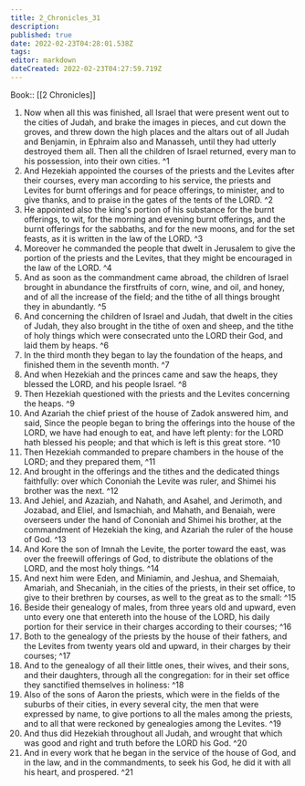 ```yaml
---
title: 2_Chronicles_31
description: 
published: true
date: 2022-02-23T04:28:01.538Z
tags: 
editor: markdown
dateCreated: 2022-02-23T04:27:59.719Z
---
```


 Book:: [[2 Chronicles]]
 1. Now when all this was finished, all Israel that were present went out to the cities of Judah, and brake the images in pieces, and cut down the groves, and threw down the high places and the altars out of all Judah and Benjamin, in Ephraim also and Manasseh, until they had utterly destroyed them all. Then all the children of Israel returned, every man to his possession, into their own cities. ^1
 2. And Hezekiah appointed the courses of the priests and the Levites after their courses, every man according to his service, the priests and Levites for burnt offerings and for peace offerings, to minister, and to give thanks, and to praise in the gates of the tents of the LORD. ^2
 3. He appointed also the king's portion of his substance for the burnt offerings, to wit, for the morning and evening burnt offerings, and the burnt offerings for the sabbaths, and for the new moons, and for the set feasts, as it is written in the law of the LORD. ^3
 4. Moreover he commanded the people that dwelt in Jerusalem to give the portion of the priests and the Levites, that they might be encouraged in the law of the LORD. ^4
 5. And as soon as the commandment came abroad, the children of Israel brought in abundance the firstfruits of corn, wine, and oil, and honey, and of all the increase of the field; and the tithe of all things brought they in abundantly. ^5
 6. And concerning the children of Israel and Judah, that dwelt in the cities of Judah, they also brought in the tithe of oxen and sheep, and the tithe of holy things which were consecrated unto the LORD their God, and laid them by heaps. ^6
 7. In the third month they began to lay the foundation of the heaps, and finished them in the seventh month. ^7
 8. And when Hezekiah and the princes came and saw the heaps, they blessed the LORD, and his people Israel. ^8
 9. Then Hezekiah questioned with the priests and the Levites concerning the heaps. ^9
 10. And Azariah the chief priest of the house of Zadok answered him, and said, Since the people began to bring the offerings into the house of the LORD, we have had enough to eat, and have left plenty: for the LORD hath blessed his people; and that which is left is this great store. ^10
 11. Then Hezekiah commanded to prepare chambers in the house of the LORD; and they prepared them, ^11
 12. And brought in the offerings and the tithes and the dedicated things faithfully: over which Cononiah the Levite was ruler, and Shimei his brother was the next. ^12
 13. And Jehiel, and Azaziah, and Nahath, and Asahel, and Jerimoth, and Jozabad, and Eliel, and Ismachiah, and Mahath, and Benaiah, were overseers under the hand of Cononiah and Shimei his brother, at the commandment of Hezekiah the king, and Azariah the ruler of the house of God. ^13
 14. And Kore the son of Imnah the Levite, the porter toward the east, was over the freewill offerings of God, to distribute the oblations of the LORD, and the most holy things. ^14
 15. And next him were Eden, and Miniamin, and Jeshua, and Shemaiah, Amariah, and Shecaniah, in the cities of the priests, in their set office, to give to their brethren by courses, as well to the great as to the small: ^15
 16. Beside their genealogy of males, from three years old and upward, even unto every one that entereth into the house of the LORD, his daily portion for their service in their charges according to their courses; ^16
 17. Both to the genealogy of the priests by the house of their fathers, and the Levites from twenty years old and upward, in their charges by their courses; ^17
 18. And to the genealogy of all their little ones, their wives, and their sons, and their daughters, through all the congregation: for in their set office they sanctified themselves in holiness: ^18
 19. Also of the sons of Aaron the priests, which were in the fields of the suburbs of their cities, in every several city, the men that were expressed by name, to give portions to all the males among the priests, and to all that were reckoned by genealogies among the Levites. ^19
 20. And thus did Hezekiah throughout all Judah, and wrought that which was good and right and truth before the LORD his God. ^20
 21. And in every work that he began in the service of the house of God, and in the law, and in the commandments, to seek his God, he did it with all his heart, and prospered. ^21
